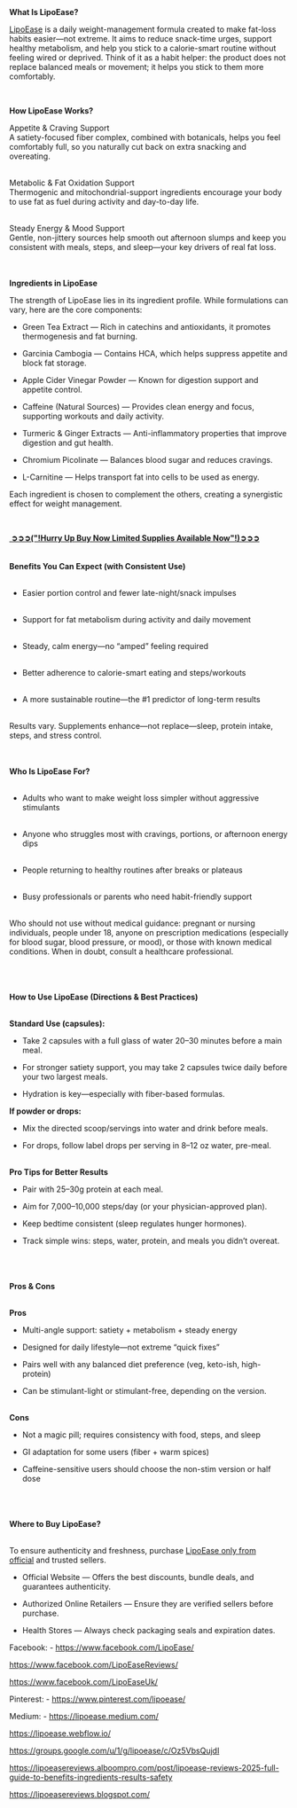 <div class="oKdM2c ZZyype Kzv0Me">
<div id="h.2c1d41e6c79c3e6f_6" class="hJDwNd-AhqUyc-OwsYgb Ft7HRd-AhqUyc-OwsYgb jXK9ad D2fZ2 zu5uec OjCsFc dmUFtb">
<div class="jXK9ad-SmKAyb">
<div class="tyJCtd mGzaTb Depvyb baZpAe">
<div class="CjVfdc"><strong><span class="C9DxTc ">What Is LipoEase?&nbsp;</span></strong></div>
</div>
</div>
</div>
</div>
<div class="oKdM2c ZZyype">
<div id="h.2c1d41e6c79c3e6f_8" class="hJDwNd-AhqUyc-OwsYgb Ft7HRd-AhqUyc-OwsYgb jXK9ad D2fZ2 zu5uec wHaque g5GTcb">
<div class="jXK9ad-SmKAyb">
<div class="tyJCtd mGzaTb Depvyb baZpAe">
<p class="zfr3Q CDt4Ke " dir="ltr"><a class="XqQF9c" href="https://www.facebook.com/LipoEase/" target="_blank"><span class="C9DxTc aw5Odc ">LipoEase</span></a><span class="C9DxTc ">&nbsp;is a daily weight-management formula created to make fat-loss habits&nbsp;</span><span class="C9DxTc ">easier</span><span class="C9DxTc ">&mdash;not extreme. It aims to reduce snack-time urges, support healthy metabolism, and help you stick to a calorie-smart routine without feeling wired or deprived. Think of it as a&nbsp;</span><span class="C9DxTc ">habit helper</span><span class="C9DxTc ">: the product does not replace balanced meals or movement; it helps you&nbsp;</span><span class="C9DxTc ">stick to them</span><span class="C9DxTc ">&nbsp;more comfortably.&nbsp;</span></p>
<p class="zfr3Q CDt4Ke " dir="ltr">&nbsp;</p>
<section id="h.2c1d41e6c79c3e6f_13" class="yaqOZd">
<div class="mYVXT">
<div class="LS81yb VICjCf j5pSsc db35Fc" tabindex="-1">
<div class="hJDwNd-AhqUyc-uQSCkd Ft7HRd-AhqUyc-uQSCkd purZT-AhqUyc-II5mzb ZcASvf-AhqUyc-II5mzb pSzOP-AhqUyc-qWD73c Ktthjf-AhqUyc-qWD73c JNdkSc SQVYQc">
<div class="JNdkSc-SmKAyb LkDMRd">
<div class="">
<div class="oKdM2c ZZyype Kzv0Me">
<div id="h.2c1d41e6c79c3e6f_10" class="hJDwNd-AhqUyc-uQSCkd Ft7HRd-AhqUyc-uQSCkd jXK9ad D2fZ2 zu5uec OjCsFc dmUFtb wHaque g5GTcb">
<div class="jXK9ad-SmKAyb">
<div class="tyJCtd mGzaTb Depvyb baZpAe">
<p class="zfr3Q CDt4Ke " dir="ltr"><strong><span class="C9DxTc ">How LipoEase Works?</span></strong></p>
<p class="zfr3Q CDt4Ke " dir="ltr"><span class="C9DxTc ">Appetite &amp; Craving Support</span><span class="C9DxTc "><br /></span><span class="C9DxTc ">A satiety-focused fiber complex, combined with botanicals, helps you feel comfortably full, so you naturally cut back on extra snacking and overeating.</span><span class="C9DxTc "><br /><br /></span></p>
<p class="zfr3Q CDt4Ke " dir="ltr"><span class="C9DxTc ">Metabolic &amp; Fat Oxidation Support</span><span class="C9DxTc "><br /></span><span class="C9DxTc ">Thermogenic and mitochondrial-support ingredients encourage your body to use fat as fuel during activity and day-to-day life.</span><span class="C9DxTc "><br /><br /></span></p>
<p class="zfr3Q CDt4Ke " dir="ltr"><span class="C9DxTc ">Steady Energy &amp; Mood Support</span><span class="C9DxTc "><br /></span><span class="C9DxTc ">Gentle, non-jittery sources help smooth out afternoon slumps and keep you consistent with meals, steps, and sleep&mdash;your key drivers of real fat loss.</span></p>
</div>
</div>
</div>
</div>
</div>
</div>
</div>
</div>
</div>
</section>
<section id="h.2c1d41e6c79c3e6f_25" class="yaqOZd">
<div class="IFuOkc">&nbsp;</div>
<div class="mYVXT">
<div class="LS81yb VICjCf j5pSsc db35Fc" tabindex="-1">
<div class="hJDwNd-AhqUyc-uQSCkd Ft7HRd-AhqUyc-uQSCkd purZT-AhqUyc-II5mzb ZcASvf-AhqUyc-II5mzb pSzOP-AhqUyc-qWD73c Ktthjf-AhqUyc-qWD73c JNdkSc SQVYQc">
<div class="JNdkSc-SmKAyb LkDMRd">
<div class="">
<div class="oKdM2c ZZyype Kzv0Me">
<div id="h.2c1d41e6c79c3e6f_22" class="hJDwNd-AhqUyc-uQSCkd Ft7HRd-AhqUyc-uQSCkd jXK9ad D2fZ2 zu5uec OjCsFc dmUFtb wHaque g5GTcb">
<div class="jXK9ad-SmKAyb">
<div class="tyJCtd mGzaTb Depvyb baZpAe">
<div class="CjVfdc">
<div class="PPhIP rviiZ">&nbsp;</div>
<strong><span class="C9DxTc ">Ingredients in LipoEase</span></strong></div>
<p class="zfr3Q CDt4Ke " dir="ltr"><span class="C9DxTc ">The strength of LipoEase lies in its ingredient profile. While formulations can vary, here are the core components:</span></p>
<ul class="n8H08c UVNKR ">
<li class="zfr3Q TYR86d eD0Rn " dir="ltr">
<p class="zfr3Q CDt4Ke " dir="ltr"><span class="C9DxTc ">Green Tea Extract</span><span class="C9DxTc ">&nbsp;&mdash; Rich in catechins and antioxidants, it promotes thermogenesis and fat burning.</span></p>
</li>
<li class="zfr3Q TYR86d eD0Rn " dir="ltr">
<p class="zfr3Q CDt4Ke " dir="ltr"><span class="C9DxTc ">Garcinia Cambogia</span><span class="C9DxTc ">&nbsp;&mdash; Contains HCA, which helps suppress appetite and block fat storage.</span></p>
</li>
<li class="zfr3Q TYR86d eD0Rn " dir="ltr">
<p class="zfr3Q CDt4Ke " dir="ltr"><span class="C9DxTc ">Apple Cider Vinegar Powder</span><span class="C9DxTc ">&nbsp;&mdash; Known for digestion support and appetite control.</span></p>
</li>
<li class="zfr3Q TYR86d eD0Rn " dir="ltr">
<p class="zfr3Q CDt4Ke " dir="ltr"><span class="C9DxTc ">Caffeine (Natural Sources)</span><span class="C9DxTc ">&nbsp;&mdash; Provides clean energy and focus, supporting workouts and daily activity.</span></p>
</li>
<li class="zfr3Q TYR86d eD0Rn " dir="ltr">
<p class="zfr3Q CDt4Ke " dir="ltr"><span class="C9DxTc ">Turmeric &amp; Ginger Extracts</span><span class="C9DxTc ">&nbsp;&mdash; Anti-inflammatory properties that improve digestion and gut health.</span></p>
</li>
<li class="zfr3Q TYR86d eD0Rn " dir="ltr">
<p class="zfr3Q CDt4Ke " dir="ltr"><span class="C9DxTc ">Chromium Picolinate</span><span class="C9DxTc ">&nbsp;&mdash; Balances blood sugar and reduces cravings.</span></p>
</li>
<li class="zfr3Q TYR86d eD0Rn " dir="ltr">
<p class="zfr3Q CDt4Ke " dir="ltr"><span class="C9DxTc ">L-Carnitine</span><span class="C9DxTc ">&nbsp;&mdash; Helps transport fat into cells to be used as energy.</span></p>
</li>
</ul>
<p class="zfr3Q CDt4Ke " dir="ltr"><span class="C9DxTc ">Each ingredient is chosen to complement the others, creating a&nbsp;</span><span class="C9DxTc ">synergistic effect for weight management</span><span class="C9DxTc ">.</span></p>
<p class="zfr3Q CDt4Ke " dir="ltr">&nbsp;</p>
</div>
</div>
</div>
</div>
</div>
</div>
</div>
</div>
</div>
</section>
<section id="h.2c1d41e6c79c3e6f_37" class="yaqOZd">
<div class="IFuOkc"><strong><a href="https://www.facebook.com/LipoEase/">&nbsp;➲➲➲("!Hurry Up Buy Now Limited Supplies Available Now"!)➲➲➲</a></strong></div>
<div class="mYVXT">
<div class="LS81yb VICjCf j5pSsc db35Fc" tabindex="-1">
<div class="hJDwNd-AhqUyc-uQSCkd Ft7HRd-AhqUyc-uQSCkd purZT-AhqUyc-II5mzb ZcASvf-AhqUyc-II5mzb pSzOP-AhqUyc-qWD73c Ktthjf-AhqUyc-qWD73c JNdkSc SQVYQc">
<div class="JNdkSc-SmKAyb LkDMRd">
<div class="">
<div class="oKdM2c ZZyype Kzv0Me">
<div id="h.2c1d41e6c79c3e6f_34" class="hJDwNd-AhqUyc-uQSCkd Ft7HRd-AhqUyc-uQSCkd jXK9ad D2fZ2 zu5uec OjCsFc dmUFtb wHaque g5GTcb">
<div class="jXK9ad-SmKAyb">
<div class="tyJCtd mGzaTb Depvyb baZpAe">
<div id="h.1zg2cfsx1ber" class="CobnVe yMxPgf  aP9Z7e">&nbsp;</div>
<div class="CjVfdc">
<div class="PPhIP rviiZ">&nbsp;</div>
<strong><span class="jgG6ef C9DxTc ">Benefits You Can Expect (with Consistent Use)&nbsp;</span></strong></div>
</div>
</div>
</div>
</div>
</div>
</div>
</div>
</div>
</div>
</section>
<section id="h.2c1d41e6c79c3e6f_41" class="yaqOZd">
<div class="IFuOkc">&nbsp;</div>
<div class="mYVXT">
<div class="LS81yb VICjCf j5pSsc db35Fc" tabindex="-1">
<div class="hJDwNd-AhqUyc-uQSCkd Ft7HRd-AhqUyc-uQSCkd purZT-AhqUyc-II5mzb ZcASvf-AhqUyc-II5mzb pSzOP-AhqUyc-qWD73c Ktthjf-AhqUyc-qWD73c JNdkSc SQVYQc">
<div class="JNdkSc-SmKAyb LkDMRd">
<div class="">
<div class="oKdM2c ZZyype Kzv0Me">
<div id="h.2c1d41e6c79c3e6f_38" class="hJDwNd-AhqUyc-uQSCkd Ft7HRd-AhqUyc-uQSCkd jXK9ad D2fZ2 zu5uec OjCsFc dmUFtb wHaque g5GTcb">
<div class="jXK9ad-SmKAyb">
<div class="tyJCtd mGzaTb Depvyb baZpAe">
<ul class="n8H08c UVNKR ">
<li class="zfr3Q TYR86d eD0Rn " dir="ltr">
<p class="zfr3Q CDt4Ke " dir="ltr"><span class="C9DxTc ">Easier portion control</span><span class="C9DxTc ">&nbsp;and fewer late-night/snack impulses</span><span class="C9DxTc "><br /><br /></span></p>
</li>
<li class="zfr3Q TYR86d eD0Rn " dir="ltr">
<p class="zfr3Q CDt4Ke " dir="ltr"><span class="C9DxTc ">Support for fat metabolism</span><span class="C9DxTc ">&nbsp;during activity and daily movement</span><span class="C9DxTc "><br /><br /></span></p>
</li>
<li class="zfr3Q TYR86d eD0Rn " dir="ltr">
<p class="zfr3Q CDt4Ke " dir="ltr"><span class="C9DxTc ">Steady, calm energy</span><span class="C9DxTc ">&mdash;no &ldquo;amped&rdquo; feeling required</span><span class="C9DxTc "><br /><br /></span></p>
</li>
<li class="zfr3Q TYR86d eD0Rn " dir="ltr">
<p class="zfr3Q CDt4Ke " dir="ltr"><span class="C9DxTc ">Better adherence</span><span class="C9DxTc ">&nbsp;to calorie-smart eating and steps/workouts</span><span class="C9DxTc "><br /><br /></span></p>
</li>
<li class="zfr3Q TYR86d eD0Rn " dir="ltr">
<p class="zfr3Q CDt4Ke " dir="ltr"><span class="C9DxTc ">A more sustainable routine</span><span class="C9DxTc ">&mdash;the #1 predictor of long-term results</span><span class="C9DxTc "><br /><br /></span></p>
</li>
</ul>
<p class="zfr3Q CDt4Ke " dir="ltr"><span class="C9DxTc ">Results vary. Supplements enhance&mdash;not replace&mdash;sleep, protein intake, steps, and stress control.</span></p>
</div>
</div>
</div>
</div>
</div>
</div>
</div>
</div>
</div>
</section>
<section id="h.2c1d41e6c79c3e6f_45" class="yaqOZd">
<div class="IFuOkc">&nbsp;</div>
<div class="mYVXT">
<div class="LS81yb VICjCf j5pSsc db35Fc" tabindex="-1">
<div class="hJDwNd-AhqUyc-uQSCkd Ft7HRd-AhqUyc-uQSCkd purZT-AhqUyc-II5mzb ZcASvf-AhqUyc-II5mzb pSzOP-AhqUyc-qWD73c Ktthjf-AhqUyc-qWD73c JNdkSc SQVYQc">
<div class="JNdkSc-SmKAyb LkDMRd">
<div class="">
<div class="oKdM2c ZZyype Kzv0Me">
<div id="h.2c1d41e6c79c3e6f_42" class="hJDwNd-AhqUyc-uQSCkd Ft7HRd-AhqUyc-uQSCkd jXK9ad D2fZ2 zu5uec OjCsFc dmUFtb wHaque g5GTcb">
<div class="jXK9ad-SmKAyb">
<div class="tyJCtd mGzaTb Depvyb baZpAe">
<div class="CjVfdc">
<div class="PPhIP rviiZ">&nbsp;</div>
<strong><span class="jgG6ef C9DxTc ">Who Is LipoEase For?&nbsp;</span></strong></div>
</div>
</div>
</div>
</div>
</div>
</div>
</div>
</div>
</div>
</section>
<section id="h.2c1d41e6c79c3e6f_49" class="yaqOZd">
<div class="IFuOkc">&nbsp;</div>
<div class="mYVXT">
<div class="LS81yb VICjCf j5pSsc db35Fc" tabindex="-1">
<div class="hJDwNd-AhqUyc-uQSCkd Ft7HRd-AhqUyc-uQSCkd purZT-AhqUyc-II5mzb ZcASvf-AhqUyc-II5mzb pSzOP-AhqUyc-qWD73c Ktthjf-AhqUyc-qWD73c JNdkSc SQVYQc">
<div class="JNdkSc-SmKAyb LkDMRd">
<div class="">
<div class="oKdM2c ZZyype Kzv0Me">
<div id="h.2c1d41e6c79c3e6f_46" class="hJDwNd-AhqUyc-uQSCkd Ft7HRd-AhqUyc-uQSCkd jXK9ad D2fZ2 zu5uec OjCsFc dmUFtb wHaque g5GTcb">
<div class="jXK9ad-SmKAyb">
<div class="tyJCtd mGzaTb Depvyb baZpAe">
<ul class="n8H08c UVNKR ">
<li class="zfr3Q TYR86d eD0Rn " dir="ltr">
<p class="zfr3Q CDt4Ke " dir="ltr"><span class="C9DxTc ">Adults who want to make weight loss&nbsp;</span><span class="C9DxTc ">simpler</span><span class="C9DxTc ">&nbsp;without aggressive stimulants</span><span class="C9DxTc "><br /><br /></span></p>
</li>
<li class="zfr3Q TYR86d eD0Rn " dir="ltr">
<p class="zfr3Q CDt4Ke " dir="ltr"><span class="C9DxTc ">Anyone who struggles most with&nbsp;</span><span class="C9DxTc ">cravings, portions, or afternoon energy dips</span><span class="C9DxTc "><br /><br /></span></p>
</li>
<li class="zfr3Q TYR86d eD0Rn " dir="ltr">
<p class="zfr3Q CDt4Ke " dir="ltr"><span class="C9DxTc ">People returning to healthy routines after breaks or plateaus</span><span class="C9DxTc "><br /><br /></span></p>
</li>
<li class="zfr3Q TYR86d eD0Rn " dir="ltr">
<p class="zfr3Q CDt4Ke " dir="ltr"><span class="C9DxTc ">Busy professionals or parents who need&nbsp;</span><span class="C9DxTc ">habit-friendly</span><span class="C9DxTc ">&nbsp;support</span><span class="C9DxTc "><br /><br /></span></p>
</li>
</ul>
<p class="zfr3Q CDt4Ke " dir="ltr"><span class="C9DxTc ">Who should not use without medical guidance:</span><span class="C9DxTc ">&nbsp;pregnant or nursing individuals, people under 18, anyone on prescription medications (especially for blood sugar, blood pressure, or mood), or those with known medical conditions. When in doubt, consult a healthcare professional.</span></p>
</div>
</div>
</div>
</div>
</div>
</div>
</div>
</div>
</div>
</section>
<section id="h.2c1d41e6c79c3e6f_53" class="yaqOZd">
<div class="IFuOkc">&nbsp;</div>
<div class="mYVXT">
<div class="LS81yb VICjCf j5pSsc db35Fc" tabindex="-1">
<div class="hJDwNd-AhqUyc-uQSCkd Ft7HRd-AhqUyc-uQSCkd purZT-AhqUyc-II5mzb ZcASvf-AhqUyc-II5mzb pSzOP-AhqUyc-qWD73c Ktthjf-AhqUyc-qWD73c JNdkSc SQVYQc">
<div class="JNdkSc-SmKAyb LkDMRd">
<div class="">
<div class="oKdM2c ZZyype Kzv0Me">
<div id="h.2c1d41e6c79c3e6f_50" class="hJDwNd-AhqUyc-uQSCkd Ft7HRd-AhqUyc-uQSCkd jXK9ad D2fZ2 zu5uec OjCsFc dmUFtb wHaque g5GTcb">
<div class="jXK9ad-SmKAyb">
<div class="tyJCtd mGzaTb Depvyb baZpAe">
<div id="h.b5r9qtel229x" class="CobnVe yMxPgf  aP9Z7e">&nbsp;</div>
<div class="CjVfdc">
<div class="PPhIP rviiZ"><strong>&nbsp;</strong></div>
<strong><span class="jgG6ef C9DxTc ">How to Use LipoEase (Directions &amp; Best Practices)&nbsp;</span></strong></div>
</div>
</div>
</div>
</div>
</div>
</div>
</div>
</div>
</div>
</section>
<section id="h.2c1d41e6c79c3e6f_57" class="yaqOZd">
<div class="IFuOkc">&nbsp;</div>
<div class="mYVXT">
<div class="LS81yb VICjCf j5pSsc db35Fc" tabindex="-1">
<div class="hJDwNd-AhqUyc-uQSCkd Ft7HRd-AhqUyc-uQSCkd purZT-AhqUyc-II5mzb ZcASvf-AhqUyc-II5mzb pSzOP-AhqUyc-qWD73c Ktthjf-AhqUyc-qWD73c JNdkSc SQVYQc">
<div class="JNdkSc-SmKAyb LkDMRd">
<div class="">
<div class="oKdM2c ZZyype Kzv0Me">
<div id="h.2c1d41e6c79c3e6f_54" class="hJDwNd-AhqUyc-uQSCkd Ft7HRd-AhqUyc-uQSCkd jXK9ad D2fZ2 zu5uec OjCsFc dmUFtb wHaque g5GTcb">
<div class="jXK9ad-SmKAyb">
<div class="tyJCtd mGzaTb Depvyb baZpAe">
<p class="zfr3Q CDt4Ke " dir="ltr"><strong><span class="C9DxTc ">Standard Use (capsules):</span></strong></p>
<ul class="n8H08c UVNKR ">
<li class="zfr3Q TYR86d eD0Rn " dir="ltr">
<p class="zfr3Q CDt4Ke " dir="ltr"><span class="C9DxTc ">Take&nbsp;</span><span class="C9DxTc ">2 capsules</span><span class="C9DxTc ">&nbsp;with a full glass of water&nbsp;</span><span class="C9DxTc ">20&ndash;30 minutes before a main meal</span><span class="C9DxTc ">.</span></p>
</li>
<li class="zfr3Q TYR86d eD0Rn " dir="ltr">
<p class="zfr3Q CDt4Ke " dir="ltr"><span class="C9DxTc ">For stronger satiety support, you may take&nbsp;</span><span class="C9DxTc ">2 capsules twice daily</span><span class="C9DxTc ">&nbsp;before your two largest meals.</span></p>
</li>
<li class="zfr3Q TYR86d eD0Rn " dir="ltr">
<p class="zfr3Q CDt4Ke " dir="ltr"><span class="C9DxTc ">Hydration is key</span><span class="C9DxTc ">&mdash;especially with fiber-based formulas.</span></p>
</li>
</ul>
<p class="zfr3Q CDt4Ke " dir="ltr"><strong><span class="C9DxTc ">If powder or drops:</span></strong></p>
<ul class="n8H08c UVNKR ">
<li class="zfr3Q TYR86d eD0Rn " dir="ltr">
<p class="zfr3Q CDt4Ke " dir="ltr"><span class="C9DxTc ">Mix the directed scoop/servings into water and drink&nbsp;</span><span class="C9DxTc ">before meals</span><span class="C9DxTc ">.</span></p>
</li>
<li class="zfr3Q TYR86d eD0Rn " dir="ltr">
<p class="zfr3Q CDt4Ke " dir="ltr"><span class="C9DxTc ">For drops, follow label drops per serving in&nbsp;</span><span class="C9DxTc ">8&ndash;12 oz water</span><span class="C9DxTc ">, pre-meal.</span><span class="C9DxTc "><br /><br /></span></p>
</li>
</ul>
<p class="zfr3Q CDt4Ke " dir="ltr"><strong><span class="C9DxTc ">Pro Tips for Better Results</span></strong></p>
<ul class="n8H08c UVNKR ">
<li class="zfr3Q TYR86d eD0Rn " dir="ltr">
<p class="zfr3Q CDt4Ke " dir="ltr"><span class="C9DxTc ">Pair with&nbsp;</span><span class="C9DxTc ">25&ndash;30g protein</span><span class="C9DxTc ">&nbsp;at each meal.</span></p>
</li>
<li class="zfr3Q TYR86d eD0Rn " dir="ltr">
<p class="zfr3Q CDt4Ke " dir="ltr"><span class="C9DxTc ">Aim for&nbsp;</span><span class="C9DxTc ">7,000&ndash;10,000 steps/day</span><span class="C9DxTc ">&nbsp;(or your physician-approved plan).</span></p>
</li>
<li class="zfr3Q TYR86d eD0Rn " dir="ltr">
<p class="zfr3Q CDt4Ke " dir="ltr"><span class="C9DxTc ">Keep&nbsp;</span><span class="C9DxTc ">bedtime consistent</span><span class="C9DxTc ">&nbsp;(sleep regulates hunger hormones).</span></p>
</li>
<li class="zfr3Q TYR86d eD0Rn " dir="ltr">
<p class="zfr3Q CDt4Ke " dir="ltr"><span class="C9DxTc ">Track&nbsp;</span><span class="C9DxTc ">simple wins</span><span class="C9DxTc ">: steps, water, protein, and meals you didn&rsquo;t overeat.</span></p>
</li>
</ul>
</div>
</div>
</div>
</div>
</div>
</div>
</div>
</div>
</div>
</section>
<section id="h.2c1d41e6c79c3e6f_61" class="yaqOZd">
<div class="IFuOkc">&nbsp;</div>
<div class="mYVXT">
<div class="LS81yb VICjCf j5pSsc db35Fc" tabindex="-1">
<div class="hJDwNd-AhqUyc-uQSCkd Ft7HRd-AhqUyc-uQSCkd purZT-AhqUyc-II5mzb ZcASvf-AhqUyc-II5mzb pSzOP-AhqUyc-qWD73c Ktthjf-AhqUyc-qWD73c JNdkSc SQVYQc">
<div class="JNdkSc-SmKAyb LkDMRd">
<div class="">
<div class="oKdM2c ZZyype Kzv0Me">
<div id="h.2c1d41e6c79c3e6f_58" class="hJDwNd-AhqUyc-uQSCkd Ft7HRd-AhqUyc-uQSCkd jXK9ad D2fZ2 zu5uec OjCsFc dmUFtb wHaque g5GTcb">
<div class="jXK9ad-SmKAyb">
<div class="tyJCtd mGzaTb Depvyb baZpAe">
<div id="h.g9vj3w9wu6ux" class="CobnVe yMxPgf  aP9Z7e">&nbsp;</div>
<div class="CjVfdc">
<div class="PPhIP rviiZ">&nbsp;</div>
<strong><span class="C9DxTc ">Pros &amp; Cons&nbsp;</span></strong></div>
</div>
</div>
</div>
</div>
</div>
</div>
</div>
</div>
</div>
</section>
<section id="h.2c1d41e6c79c3e6f_65" class="yaqOZd">
<div class="IFuOkc"><strong>&nbsp;</strong></div>
<div class="mYVXT">
<div class="LS81yb VICjCf j5pSsc db35Fc" tabindex="-1">
<div class="hJDwNd-AhqUyc-uQSCkd Ft7HRd-AhqUyc-uQSCkd purZT-AhqUyc-II5mzb ZcASvf-AhqUyc-II5mzb pSzOP-AhqUyc-qWD73c Ktthjf-AhqUyc-qWD73c JNdkSc SQVYQc">
<div class="JNdkSc-SmKAyb LkDMRd">
<div class="">
<div class="oKdM2c ZZyype Kzv0Me">
<div id="h.2c1d41e6c79c3e6f_62" class="hJDwNd-AhqUyc-uQSCkd Ft7HRd-AhqUyc-uQSCkd jXK9ad D2fZ2 zu5uec OjCsFc dmUFtb wHaque g5GTcb">
<div class="jXK9ad-SmKAyb">
<div class="tyJCtd mGzaTb Depvyb baZpAe">
<p class="zfr3Q CDt4Ke " dir="ltr"><strong><span class="C9DxTc ">Pros</span></strong></p>
<ul class="n8H08c UVNKR ">
<li class="zfr3Q TYR86d eD0Rn " dir="ltr">
<p class="zfr3Q CDt4Ke " dir="ltr"><span class="C9DxTc ">Multi-angle support: satiety + metabolism + steady energy</span></p>
</li>
<li class="zfr3Q TYR86d eD0Rn " dir="ltr">
<p class="zfr3Q CDt4Ke " dir="ltr"><span class="C9DxTc ">Designed for daily lifestyle&mdash;not extreme &ldquo;quick fixes&rdquo;</span></p>
</li>
<li class="zfr3Q TYR86d eD0Rn " dir="ltr">
<p class="zfr3Q CDt4Ke " dir="ltr"><span class="C9DxTc ">Pairs well with any balanced diet preference (veg, keto-ish, high-protein)</span></p>
</li>
<li class="zfr3Q TYR86d eD0Rn " dir="ltr">
<p class="zfr3Q CDt4Ke " dir="ltr"><span class="C9DxTc ">Can be stimulant-light or stimulant-free, depending on the version.</span><span class="C9DxTc "><br /><br /></span></p>
</li>
</ul>
<p class="zfr3Q CDt4Ke " dir="ltr"><strong><span class="C9DxTc ">Cons</span></strong></p>
<ul class="n8H08c UVNKR ">
<li class="zfr3Q TYR86d eD0Rn " dir="ltr">
<p class="zfr3Q CDt4Ke " dir="ltr"><span class="C9DxTc ">Not a magic pill; requires consistency with food, steps, and sleep</span></p>
</li>
<li class="zfr3Q TYR86d eD0Rn " dir="ltr">
<p class="zfr3Q CDt4Ke " dir="ltr"><span class="C9DxTc ">GI adaptation for some users (fiber + warm spices)</span></p>
</li>
<li class="zfr3Q TYR86d eD0Rn " dir="ltr">
<p class="zfr3Q CDt4Ke " dir="ltr"><span class="C9DxTc ">Caffeine-sensitive users should choose the&nbsp;</span><span class="C9DxTc ">non-stim</span><span class="C9DxTc ">&nbsp;version or half dose</span></p>
</li>
</ul>
</div>
</div>
</div>
</div>
</div>
</div>
</div>
</div>
</div>
</section>
<section id="h.2c1d41e6c79c3e6f_69" class="yaqOZd">
<div class="IFuOkc">&nbsp;</div>
<div class="mYVXT">
<div class="LS81yb VICjCf j5pSsc db35Fc" tabindex="-1">
<div class="hJDwNd-AhqUyc-uQSCkd Ft7HRd-AhqUyc-uQSCkd purZT-AhqUyc-II5mzb ZcASvf-AhqUyc-II5mzb pSzOP-AhqUyc-qWD73c Ktthjf-AhqUyc-qWD73c JNdkSc SQVYQc">
<div class="JNdkSc-SmKAyb LkDMRd">
<div class="">
<div class="oKdM2c ZZyype Kzv0Me">
<div id="h.2c1d41e6c79c3e6f_66" class="hJDwNd-AhqUyc-uQSCkd Ft7HRd-AhqUyc-uQSCkd jXK9ad D2fZ2 zu5uec OjCsFc dmUFtb wHaque g5GTcb">
<div class="jXK9ad-SmKAyb">
<div class="tyJCtd mGzaTb Depvyb baZpAe">
<div id="h.myvwgdrqny77" class="CobnVe yMxPgf  aP9Z7e">&nbsp;</div>
<div class="CjVfdc">
<div class="PPhIP rviiZ"><strong>&nbsp;</strong></div>
<strong><span class="C9DxTc ">Where to Buy LipoEase?</span></strong></div>
</div>
</div>
</div>
</div>
</div>
</div>
</div>
</div>
</div>
</section>
<section id="h.2c1d41e6c79c3e6f_73" class="yaqOZd">
<div class="IFuOkc">&nbsp;</div>
<div class="mYVXT">
<div class="LS81yb VICjCf j5pSsc db35Fc" tabindex="-1">
<div class="hJDwNd-AhqUyc-uQSCkd Ft7HRd-AhqUyc-uQSCkd purZT-AhqUyc-II5mzb ZcASvf-AhqUyc-II5mzb pSzOP-AhqUyc-qWD73c Ktthjf-AhqUyc-qWD73c JNdkSc SQVYQc">
<div class="JNdkSc-SmKAyb LkDMRd">
<div class="">
<div class="oKdM2c ZZyype Kzv0Me">
<div id="h.2c1d41e6c79c3e6f_70" class="hJDwNd-AhqUyc-uQSCkd Ft7HRd-AhqUyc-uQSCkd jXK9ad D2fZ2 zu5uec OjCsFc dmUFtb wHaque g5GTcb">
<div class="jXK9ad-SmKAyb">
<div class="tyJCtd mGzaTb Depvyb baZpAe">
<p class="zfr3Q CDt4Ke " dir="ltr"><span class="C9DxTc ">To ensure authenticity and freshness, purchase&nbsp;</span><a class="XqQF9c" href="https://ketoflu.org/LipoEase" target="_blank"><span class="C9DxTc aw5Odc ">LipoEase only from official</span></a><span class="C9DxTc ">&nbsp;and trusted sellers</span><span class="C9DxTc ">.</span></p>
<ul class="n8H08c UVNKR ">
<li class="zfr3Q TYR86d eD0Rn " dir="ltr">
<p class="zfr3Q CDt4Ke " dir="ltr"><span class="C9DxTc ">Official Website</span><span class="C9DxTc ">&nbsp;&mdash; Offers the best discounts, bundle deals, and guarantees authenticity.</span></p>
</li>
<li class="zfr3Q TYR86d eD0Rn " dir="ltr">
<p class="zfr3Q CDt4Ke " dir="ltr"><span class="C9DxTc ">Authorized Online Retailers</span><span class="C9DxTc ">&nbsp;&mdash; Ensure they are verified sellers before purchase.</span></p>
</li>
<li class="zfr3Q TYR86d eD0Rn " dir="ltr">
<p class="zfr3Q CDt4Ke " dir="ltr"><span class="C9DxTc ">Health Stores</span><span class="C9DxTc ">&nbsp;&mdash; Always check packaging seals and expiration dates.</span></p>
</li>
</ul>
<p>Facebook: - <a href="https://www.facebook.com/LipoEase/">https://www.facebook.com/LipoEase/</a></p>
<p><a href="https://www.facebook.com/LipoEaseReviews/">https://www.facebook.com/LipoEaseReviews/</a></p>
<p><a href="https://www.facebook.com/LipoEaseUk/">https://www.facebook.com/LipoEaseUk/</a></p>
<p>Pinterest: - <a href="https://www.pinterest.com/lipoease/">https://www.pinterest.com/lipoease/</a></p>
<p>Medium: - <a href="https://lipoease.medium.com/">https://lipoease.medium.com/</a></p>
<p><a href="https://lipoease.webflow.io/">https://lipoease.webflow.io/</a></p>
<p><a href="https://groups.google.com/u/1/g/lipoease/c/Oz5VbsQujdI">https://groups.google.com/u/1/g/lipoease/c/Oz5VbsQujdI</a></p>
<p><a href="https://lipoeasereviews.alboompro.com/post/lipoease-reviews-2025-full-guide-to-benefits-ingredients-results-safety">https://lipoeasereviews.alboompro.com/post/lipoease-reviews-2025-full-guide-to-benefits-ingredients-results-safety</a></p>
<p><a href="https://lipoeasereviews.blogspot.com/">https://lipoeasereviews.blogspot.com/</a></p>
</div>
</div>
</div>
</div>
</div>
</div>
</div>
</div>
</div>
</section>
</div>
</div>
</div>
</div>
